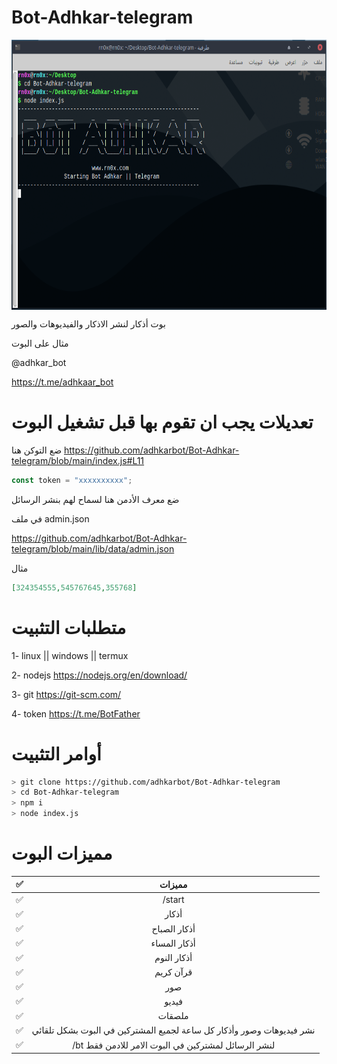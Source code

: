 # Bot-Adhkar-telegram

<p align="center">
  <img align="center" src="/adhkar.png" alt="Logo" width="768" height="432">
</p>
بوت أذكار لنشر الاذكار والفيديوهات والصور

مثال على البوت 

@adhkar_bot

https://t.me/adhkaar_bot

# تعديلات يجب ان تقوم بها قبل تشغيل البوت  

ضع التوكن هنا https://github.com/adhkarbot/Bot-Adhkar-telegram/blob/main/index.js#L11

```js
const token = "xxxxxxxxxx";
```

ضع معرف الأدمن هنا لسماح لهم بنشر الرسائل

في ملف admin.json

https://github.com/adhkarbot/Bot-Adhkar-telegram/blob/main/lib/data/admin.json

مثال

```json
[324354555,545767645,355768] 
```

# متطلبات التثبيت 
1- linux || windows || termux

2- nodejs https://nodejs.org/en/download/

3- git https://git-scm.com/

4- token https://t.me/BotFather


# أوامر التثبيت
```bash
> git clone https://github.com/adhkarbot/Bot-Adhkar-telegram
> cd Bot-Adhkar-telegram
> npm i
> node index.js

```



# مميزات البوت

|        ✅        |                مميزات           |
| :-------------: | :------------------------------: | 
|       ✅        | /start                                |
|       ✅        | أذكار                                  |
|       ✅        | أذكار الصباح                          |
|       ✅        | أذكار المساء                          |
|       ✅        | أذكار النوم                          |
|       ✅        | قرآن كريم                             |
|       ✅        | صور                                  |
|       ✅        | فيديو                                |
|       ✅        | ملصقات                          |
|       ✅        | نشر فيديوهات وصور وأذكار كل ساعة لجميع المشتركين في البوت بشكل تلقائي                          |
|       ✅        | /bt لنشر الرسائل لمشتركين في البوت الامر للادمن فقط   |
